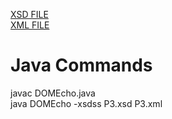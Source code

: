 <a href="https://anuragbansal009.github.io/webtechpractical-sem4/Practical-6/P3.xsd">XSD FILE</a><br>
<a href="https://anuragbansal009.github.io/webtechpractical-sem4/Practical-6/P3.xml">XML FILE</a><br>

# Java Commands <br>
javac DOMEcho.java<br>
java DOMEcho -xsdss P3.xsd P3.xml
